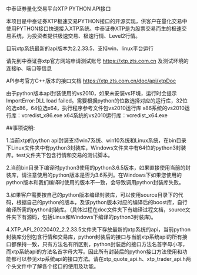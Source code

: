 中泰证券量化交易平台XTP PYTHON API接口

本项目是中泰证券XTP极速交易PYTHON接口的开源实现，供客户在量化交易中使用PYTHON接口快速接入XTP系统。中泰证券XTP是为股票交易而生的极速交易系统，为投资者提供极速交易、极速行情、Level2行情。

目前xtp系统最新的api版本为2.2.33.5，支持win、linux平台运行

请先到中泰证券xtp官方网站申请测试账号 https://xtp.zts.com.cn 及测试环境的连接ip、端口等信息

API参考官方C++版本的接口文档 https://xtp.zts.com.cn/doc/api/xtpDoc

由于python版本api封装使用的vs2010，如果未安装vs环境，运行时会提示ImportError:DLL load failed。需要根据python的位数选择对应的运行库，32位的选x86，64位选x64，执行程序参考文件包vs2010运行库
x86系统的vs2010运行库：vcredist_x86.exe
x64系统的vs2010运行库：vcredist_x64.exe 

##事项说明:

1.当前xtp的python api封装支持win7系统、win10系统和Linux系统，在bin目录下Linux文件夹中有python3封装库，Windows文件夹中有64位的python3封装库。test文件夹下包含行情和交易的测试脚本。

2.当前bin目录下编译时python3使用的python3.6.5版本，如果直接使用当前的封装库，请注意使用的python版本是否为3.6系列。在Windows下如果您使用的python版本和我们编译时使用的版本不一致，会导致调用python封装库失败。

3.如果客户需要按自己的python版本编译封装库，可以使用source目录下的代码，根据自己的python的版本，及该python版本对应的编译后的boost库，自行编译所需的python封装库。（具体过程在doc文件夹下有编译过程文档，source文件夹下有源码，包括Linux和Windows下编译的python3封装库)。

4.XTP_API_20220402_2.2.33.5文件夹下存放最新的xtp系统的api，当前python封装库分别包含行情和交易库，python封装后的接口与当前xtp系统api的所有接口都保持一致，只有方法名有所区别，python封装后的接口方法名首字母小写，而xtp系统api的方法名首字母大写。因此所有封装后的python接口方法使用和功能都可以参见xtp系统api的接口方法。请在xtp_quote_api.h、xtp_trader_api.h两个头文件中了解各个接口的使用及功能。